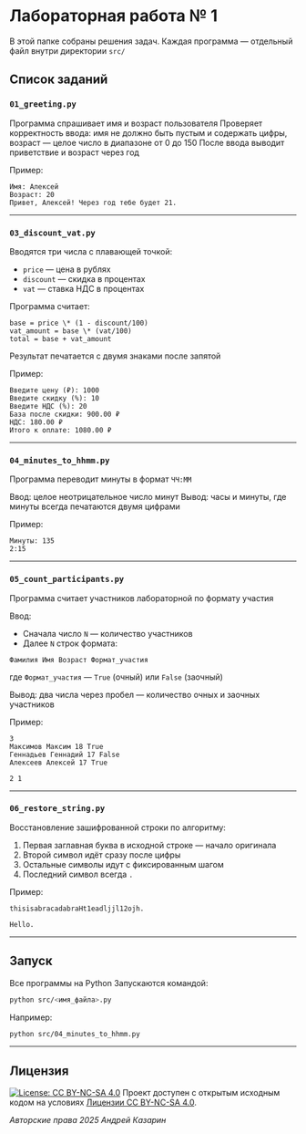 # Лабораторная работа № 1

В этой папке собраны решения задач. Каждая программа — отдельный файл внутри директории `src/`

## Список заданий

### `01_greeting.py`

Программа спрашивает имя и возраст пользователя
Проверяет корректность ввода: имя не должно быть пустым и содержать цифры, возраст — целое число в диапазоне от 0 до 150
После ввода выводит приветствие и возраст через год

Пример:

```
Имя: Алексей
Возраст: 20
Привет, Алексей! Через год тебе будет 21.
```

---

### `03_discount_vat.py`

Вводятся три числа с плавающей точкой:

- `price` — цена в рублях
- `discount` — скидка в процентах
- `vat` — ставка НДС в процентах

Программа считает:

```
base = price \* (1 - discount/100)
vat_amount = base \* (vat/100)
total = base + vat_amount
```

Результат печатается с двумя знаками после запятой

Пример:

```
Введите цену (₽): 1000
Введите скидку (%): 10
Введите НДС (%): 20
База после скидки: 900.00 ₽
НДС: 180.00 ₽
Итого к оплате: 1080.00 ₽
```

---

### `04_minutes_to_hhmm.py`

Программа переводит минуты в формат `ЧЧ:ММ`

Ввод: целое неотрицательное число минут
Вывод: часы и минуты, где минуты всегда печатаются двумя цифрами

Пример:

```
Минуты: 135
2:15
```

---

### `05_count_participants.py`

Программа считает участников лабораторной по формату участия

Ввод:

- Сначала число `N` — количество участников
- Далее `N` строк формата:

```
Фамилия Имя Возраст Формат_участия
```

где `Формат_участия` — `True` (очный) или `False` (заочный)

Вывод: два числа через пробел — количество очных и заочных участников

Пример:

```
3
Максимов Максим 18 True
Геннадьев Геннадий 17 False
Алексеев Алексей 17 True
```

```
2 1
```

---

### `06_restore_string.py`

Восстановление зашифрованной строки по алгоритму:

1. Первая заглавная буква в исходной строке — начало оригинала
2. Второй символ идёт сразу после цифры
3. Остальные символы идут с фиксированным шагом
4. Последний символ всегда `.`

Пример:

```
thisisabracadabraHt1eadljjl12ojh.
```

```
Hello.
```

---

## Запуск

Все программы на Python
Запускаются командой:

```bash
python src/<имя_файла>.py
```

Например:

```bash
python src/04_minutes_to_hhmm.py
```

---

## Лицензия <a name="license"></a>

[![License: CC BY-NC-SA 4.0](https://licensebuttons.net/l/by-nc-sa/4.0/80x15.png)](https://creativecommons.org/licenses/by-nc-sa/4.0/)
Проект доступен с открытым исходным кодом на условиях [Лицензии CC BY-NC-SA 4.0](./LICENSE).

_Авторские права 2025 Андрей Казарин_
